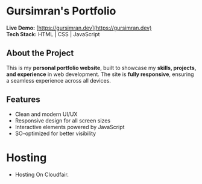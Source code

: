 #  Gursimran's Portfolio  

 **Live Demo:** [https://gursimran.dev](https://gursimran.dev)  
 **Tech Stack:** HTML | CSS | JavaScript  

##  About the Project  
This is my **personal portfolio website**, built to showcase my **skills, projects, and experience** in web development. The site is **fully responsive**, ensuring a seamless experience across all devices.  

##  Features  
-  Clean and modern UI/UX  
-  Responsive design for all screen sizes  
-  Interactive elements powered by JavaScript  
-  SO-optimized for better visibility  

 # Hosting
 - Hosting On Cloudfair.



